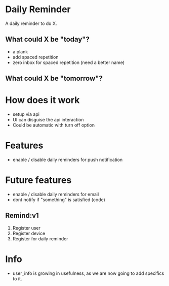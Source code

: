# Daily Reminder
A daily reminder to do X.

## What could X be "today"?
- a plank
- add spaced repetition
- zero inbox for spaced repetition (need a better name)

## What could X be "tomorrow"?

# How does it work
- setup via api
- UI can disguise the api interaction
- Could be automatic with turn off option

# Features
- enable / disable daily reminders for push notification

# Future features
- enable / disable daily reminders for email
- dont notify if "something" is satisfied (code)

## Remind:v1
1) Register user
2) Register device
3) Register for daily reminder


# Info
- user_info is growing in usefulness, as we are now going to add specifics to it.
